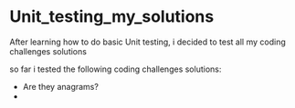 # Unit_testing_my_solutions
After learning how to do basic Unit testing, i decided to test all my coding challenges solutions

so far i tested the following coding challenges solutions:

- Are they anagrams?
- 
